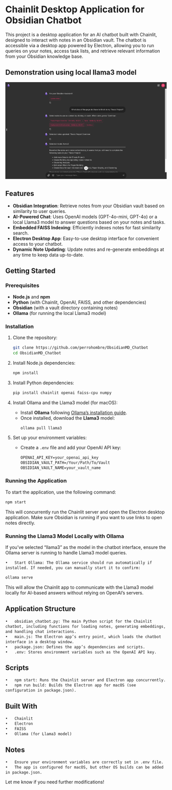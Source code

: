 # Chainlit Desktop Application for Obsidian Chatbot

This project is a desktop application for an AI chatbot built with Chainlit, designed to interact with notes in an Obsidian vault. The chatbot is accessible via a desktop app powered by Electron, allowing you to run queries on your notes, access task lists, and retrieve relevant information from your Obsidian knowledge base.

## Demonstration using local llama3 model
![App Demo](Demo.png)

## Features

- **Obsidian Integration**: Retrieve notes from your Obsidian vault based on similarity to user queries.
- **AI-Powered Chat**: Uses OpenAI models (GPT-4o-mini, GPT-4o) or a local Llama3 model to answer questions based on your notes and tasks.
- **Embedded FAISS Indexing**: Efficiently indexes notes for fast similarity search.
- **Electron Desktop App**: Easy-to-use desktop interface for convenient access to your chatbot.
- **Dynamic Note Updating**: Update notes and re-generate embeddings at any time to keep data up-to-date.

## Getting Started

### Prerequisites

- **Node.js** and **npm**
- **Python** (with Chainlit, OpenAI, FAISS, and other dependencies)
- **Obsidian** (with a vault directory containing notes)
- **Ollama** (for running the local Llama3 model)

### Installation

1. Clone the repository:
    ```bash
    git clone https://github.com/perrohombre/ObsidianMD_Chatbot
    cd ObsidianMD_Chatbot
    ```

2. Install Node.js dependencies:
    ```bash
    npm install
    ```

3. Install Python dependencies:
    ```bash
    pip install chainlit openai faiss-cpu numpy
    ```

4. Install Ollama and the Llama3 model (for macOS):
   - Install **Ollama** following [Ollama’s installation guide](https://ollama.com/download).
   - Once installed, download the **Llama3** model:
     ```bash
     ollama pull llama3
     ```

5. Set up your environment variables:
   - Create a `.env` file and add your OpenAI API key:
     ```plaintext
     OPENAI_API_KEY=your_openai_api_key
     OBSIDIAN_VAULT_PATH=/Your/Path/To/Vault
     OBSIDIAN_VAULT_NAME=your_vault_name
     ```


### Running the Application

To start the application, use the following command:

```bash
npm start
```

This will concurrently run the Chainlit server and open the Electron desktop application. Make sure Obsidian is running if you want to use links to open notes directly.

### Running the Llama3 Model Locally with Ollama

If you’ve selected “llama3” as the model in the chatbot interface, ensure the Ollama server is running to handle Llama3 model queries.

	•	Start Ollama: The Ollama service should run automatically if installed. If needed, you can manually start it to confirm:

```bash
ollama serve
```

This will allow the Chainlit app to communicate with the Llama3 model locally for AI-based answers without relying on OpenAI’s servers.


## Application Structure

	•	obsidian_chatbot.py: The main Python script for the Chainlit chatbot, including functions for loading notes, generating embeddings, and handling chat interactions.
	•	main.js: The Electron app’s entry point, which loads the chatbot interface in a desktop window.
	•	package.json: Defines the app’s dependencies and scripts.
	•	.env: Stores environment variables such as the OpenAI API key.

## Scripts

	•	npm start: Runs the Chainlit server and Electron app concurrently.
	•	npm run build: Builds the Electron app for macOS (see configuration in package.json).

## Built With

	•	Chainlit
	•	Electron
	•	FAISS
	•	Ollama (for Llama3 model)

## Notes

	•	Ensure your environment variables are correctly set in .env file.
	•	The app is configured for macOS, but other OS builds can be added in package.json.

Let me know if you need further modifications!
